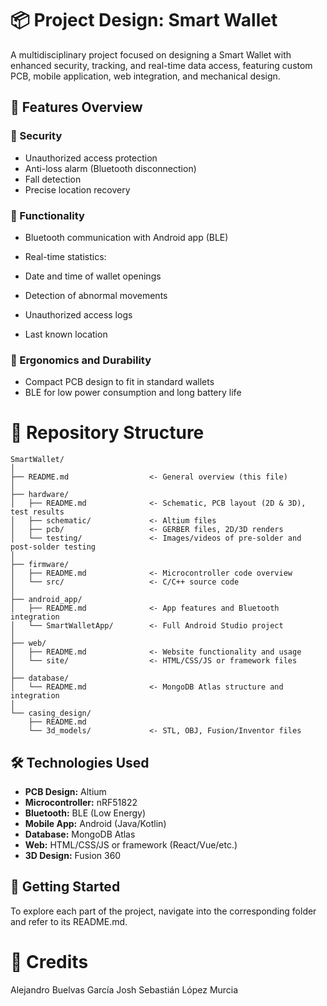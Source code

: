 
# 📦 Project Design: Smart Wallet

A multidisciplinary project focused on designing a Smart Wallet with enhanced security, tracking, and real-time data access, featuring custom PCB, mobile application, web integration, and mechanical design.

## 🧠 Features Overview
### 🔐 Security

- Unauthorized access protection
- Anti-loss alarm (Bluetooth disconnection)
- Fall detection
- Precise location recovery

### 📱 Functionality
- Bluetooth communication with Android app (BLE)

- Real-time statistics:
- Date and time of wallet openings
- Detection of abnormal movements
- Unauthorized access logs
- Last known location

### 🔧 Ergonomics and Durability

- Compact PCB design to fit in standard wallets
- BLE for low power consumption and long battery life

# 📁 Repository Structure
```plaintext
SmartWallet/
│
├── README.md                  <- General overview (this file)
│
├── hardware/
│   ├── README.md              <- Schematic, PCB layout (2D & 3D), test results
│   ├── schematic/             <- Altium files
│   ├── pcb/                   <- GERBER files, 2D/3D renders
│   └── testing/               <- Images/videos of pre-solder and post-solder testing
│
├── firmware/
│   ├── README.md              <- Microcontroller code overview
│   └── src/                   <- C/C++ source code
│
├── android_app/
│   ├── README.md              <- App features and Bluetooth integration
│   └── SmartWalletApp/        <- Full Android Studio project
│
├── web/
│   ├── README.md              <- Website functionality and usage
│   └── site/                  <- HTML/CSS/JS or framework files
│
├── database/
│   └── README.md              <- MongoDB Atlas structure and integration
│
└── casing_design/
    ├── README.md             
    └── 3d_models/             <- STL, OBJ, Fusion/Inventor files
```

## 🛠 Technologies Used

- **PCB Design:** Altium
- **Microcontroller:** nRF51822
- **Bluetooth:** BLE (Low Energy)
- **Mobile App:** Android (Java/Kotlin)
- **Database:** MongoDB Atlas
- **Web:** HTML/CSS/JS or framework (React/Vue/etc.)
- **3D Design:** Fusion 360

## 🚀 Getting Started

To explore each part of the project, navigate into the corresponding folder and refer to its README.md.


# 👥 Credits

Alejandro Buelvas García
Josh Sebastián López Murcia

